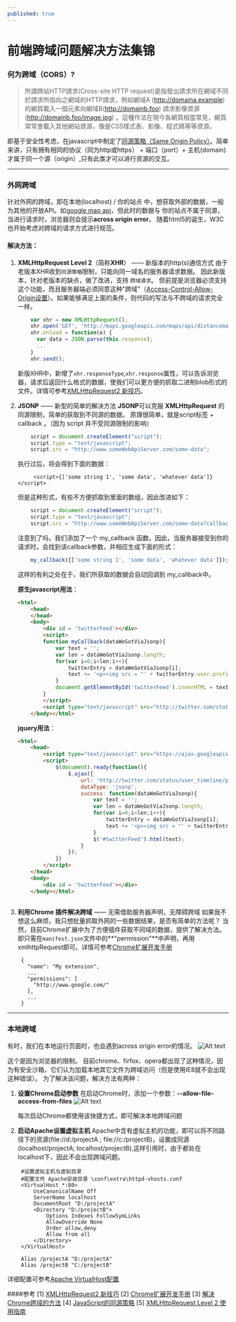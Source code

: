 ```yaml
---
published: true
---
```


前端跨域问题解决方法集锦
================

### 何为跨域（CORS）?
> 所謂跨站HTTP請求(Cross-site HTTP request)是指發出請求所在網域不同於請求所指向之網域的HTTP請求，例如網域A (http://domaina.example) 的網頁載入一個<img>元素向網域B(http://domainb.foo) 請求影像資源(http://domainb.foo/image.jpg) 。這種作法在現今各網頁相當常見，網頁常常會載入其他網站資源，像是CSS樣式表、影像、程式碼等等資源。

即基于安全性考虑，在javascript中制定了[同源策略（Same Origin Policy）](https://developer.mozilla.org/zh-CN/docs/Web/JavaScript/Same_origin_policy_for_JavaScript)。简单来讲，只有拥有相同的协议（同为http或https） + 端口（port）+ 主机(domain) 才属于同一个源（origin）,只有此类才可以进行资源的交互。

------------------

### 外网跨域
针对外网的跨域，即在本地(localhost) / 你的站点 中，想获取外部的数据，一般为其他的开放API。如[google map api](https://developers.google.com/maps/?hl=zh-cn)，但此时的数据与 你的站点不属于同源，当进行请求时，浏览器则会提示**across origin error**。
随着html5的诞生，W3C也开始考虑对跨域的请求方式进行规范。
#### 解决方法：
1. **XMLHttpRequest Level 2**（简称**XHR**） —— 新版本的http(s)通信方式
    由于老版本XHR收到`同源策略`限制，只能向同一域名的服务器请求数据。
    因此新版本，针对老版本的缺点，做了改进，支持 `跨域请求`。
    但前提是浏览器必须支持这个功能，而且服务器端必须同意这种"跨域"（[Access-Control-Allow-Origin设置](https://dvcs.w3.org/hg/cors/raw-file/tip/Overview.html)）。如果能够满足上面的条件，则代码的写法与不跨域的请求完全一样。
    
    ``` javascript
        var xhr = new XMLHttpRequest();
        xhr.open('GET', 'http://maps.googleapis.com/maps/api/distancematrix/json');
        xhr.onload = function(e) {
          var data = JSON.parse(this.response);
          ...
        }
        xhr.send();
    ```
    新版XHR中，新增了`xhr.responseType`,`xhr.response`属性，可以告诉浏览器，请求后返回什么格式的数据，使我们可以更方便的抓取二进制blob形式的文件。详情可参考[XMLHttpRequest2 新技巧](http://www.html5rocks.com/zh/tutorials/file/xhr2/)。

2. **JSONP** —— 新型的简单的解决方法
    **JSONP**可以克服 **XMLHttpRequest** 的同源限制，简单的获取到不同源的数据。
    原理很简单，就是script标签 + callback 。（因为 script 并不受同源限制的影响）
    
    ``` javascript
        script = document.createElement("script");
        script.type = "text/javascript";
        script.src = "http://www.someWebApiServer.com/some-data";
    ```
    执行过后，将会得到下面的数据：
    
            <script>{['some string 1', 'some data', 'whatever data']}</script>
    
    但是这种形式，有些不方便抓取到里面的数组，因此改进如下：
    
    ``` javascript
        script = document.createElement("script");
        script.type = "text/javascript";
        script.src = "http://www.someWebApiServer.com/some-data?callback=my_callback";
    ```
    注意到了吗，我们添加了一个 my_callback 函数。因此，当服务器接受到你的请求时，会找到该callback参数，并相应生成下面的形式：
    
    ``` javascript
        my_callback({['some string 1', 'some data', 'whatever data']});
    ```
    这样的有利之处在于，我们所获取的数据会自动回调到 my_callback中。
    
    **原生javascript用法**：
    
    ``` html
    <html>
        <head>
        </head>
        <body>
            <div id = 'twitterFeed'></div>
            <script>
            function myCallback(dataWeGotViaJsonp){
                var text = '';
                var len = dataWeGotViaJsonp.length;
                for(var i=0;i<len;i++){
                    twitterEntry = dataWeGotViaJsonp[i];
                    text += '<p><img src = "' + twitterEntry.user.profile_image_url_https +'"/>' + twitterEntry['text'] + '</p>'
                }
                document.getElementById('twitterFeed').innerHTML = text;
            }
            </script>
            <script type="text/javascript" src="http://twitter.com/status/user_timeline/padraicb.json?count=10&callback=myCallback"></script>
        </body></html>
    
    ```
    
    **jquery用法**：
    
    ``` html
    <html>
        <head>
            <script type="text/javascript" src="https://ajax.googleapis.com/ajax/libs/jquery/1.6.2/jquery.min.js"></script>
            <script>
                $(document).ready(function(){
                    $.ajax({
                        url: 'http://twitter.com/status/user_timeline/padraicb.json?count=10',
                        dataType: 'jsonp',
                        success: function(dataWeGotViaJsonp){
                            var text = '';
                            var len = dataWeGotViaJsonp.length;
                            for(var i=0;i<len;i++){
                                twitterEntry = dataWeGotViaJsonp[i];
                                text += '<p><img src = "' + twitterEntry.user.profile_image_url_https +'"/>' + twitterEntry['text'] + '</p>'
                            }
                            $('#twitterFeed').html(text);
                        }
                    });
                })
            </script>
        </head>
        <body>
            <div id = 'twitterFeed'></div>
        </body></html>
            
    ```

3. **利用Chrome 插件解决跨域** —— 无需借助服务器声明，无障碍跨域
    如果我不想这么麻烦，我只想批量抓取外网的一些数据结果，是否有简单的方法呢？
    当然，目前Chrome扩展中为了方便插件获取不同域的数据，提供了解决方法。
    即只需在`manifest.json`文件中的**"permission"**中声明，再用xmlhttpRequest即可。详情可参考[Chrome扩展开发手册](http://open.chrome.360.cn/html/dev_xhr.html)


        {
          "name": "My extension",
          ...
          "permissions": [
            "http://www.google.com/"
          ],
          ...
        }

-----------------

### 本地跨域
有时，我们在本地运行页面时，也会遇到across origin error的情况。
![Alt text](./2014-05-12_204749.jpg)

这个是因为浏览器的限制。 目前chrome、firfox、opera都出现了这种情况，因为有安全沙箱，它们认为加载本地其它文件为跨域访问（但是使用IE8就不会出现这种错误）。
为了解决该问题，解决方法有两种：
1. **设置Chrome启动参数**
    在启动Chrome时，添加一个参数：**--allow-file-access-from-files**
    ![Alt text](./2014-05-12_205659.jpg)

    每次启动Chrome都使用该快捷方式，即可解决本地跨域问题
2. **启动Apache设置虚拟主机**
    Apache中含有虚拟主机的功能，即可以将不同路径下的资源(file://d:/projectA ; file://c:/projectB)，设置成同源(localhost/projectA; localhost/projectB),这样引用时，由于都处在 localhost下，因此不会出现跨域问题。

        
        #设置虚拟主机与虚拟目录  
        #配置文件 Apache安装目录 \conf\extra\httpd-vhosts.conf
        <VirtualHost *:80>
            UseCanonicalName Off
            ServerName localhost
            DocumentRoot "D:/projectA"
            <Directory "D:/projectB">
        	    Options Indexes FollowSymLinks
        	    AllowOverride None
        	    Order allow,deny
        	    Allow from all
        	</Directory>
        </VirtualHost>
        
        Alias /projectA "D:/projectA"   
        Alias /projectB "C:/projectB"

详细配置可参考[Apache VirtualHost配置](http://httpd.apache.org/docs/2.2/zh-cn/vhosts/)


####参考
[1] [XMLHttpRequest2 新技巧](http://www.html5rocks.com/zh/tutorials/file/xhr2/)
[2] [Chrome扩展开发手册](http://open.chrome.360.cn/html/dev_xhr.html)
[3] [解决Chrome跨域的方法](http://hi.baidu.com/qf_soft/item/01a3bcda48ee7cca1a72b486)
[4] [JavaScript的同源策略](https://developer.mozilla.org/zh-CN/docs/Web/JavaScript/Same_origin_policy_for_JavaScript)
[5] [XMLHttpRequest Level 2 使用指南](http://www.ruanyifeng.com/blog/2012/09/xmlhttprequest_level_2.html)